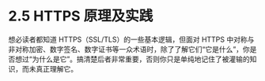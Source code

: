 # 2.5 HTTPS 原理及实践

想必读者都知道 HTTPS（SSL/TLS）的一些基本逻辑，但面对 HTTPS 中对称与非对称加密、数字签名、数字证书等一众术语时，除了了解它们“它是什么”，你是否想过“为什么是它”。搞清楚后者非常重要，否则你只是单纯地记住了被灌输的知识，而未真正理解它。